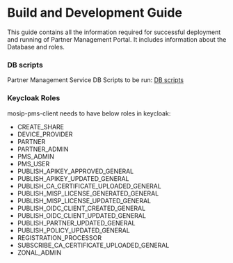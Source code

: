 # Build and Development Guide

This guide contains all the information required for successful deployment and running of Partner Management Portal. It includes information about the Database and roles.

### DB scripts

Partner Management Service DB Scripts to be run: [DB scripts](https://github.com/mosip/partner-management-services/tree/develop-pmp-revamp/db\_scripts/mosip\_pms)

### Keycloak Roles

mosip-pms-client needs to have below roles in keycloak:

* CREATE\_SHARE
* DEVICE\_PROVIDER
* PARTNER
* PARTNER\_ADMIN
* PMS\_ADMIN
* PMS\_USER
* PUBLISH\_APIKEY\_APPROVED\_GENERAL
* PUBLISH\_APIKEY\_UPDATED\_GENERAL
* PUBLISH\_CA\_CERTIFICATE\_UPLOADED\_GENERAL
* PUBLISH\_MISP\_LICENSE\_GENERATED\_GENERAL
* PUBLISH\_MISP\_LICENSE\_UPDATED\_GENERAL
* PUBLISH\_OIDC\_CLIENT\_CREATED\_GENERAL
* PUBLISH\_OIDC\_CLIENT\_UPDATED\_GENERAL
* PUBLISH\_PARTNER\_UPDATED\_GENERAL
* PUBLISH\_POLICY\_UPDATED\_GENERAL
* REGISTRATION\_PROCESSOR
* SUBSCRIBE\_CA\_CERTIFICATE\_UPLOADED\_GENERAL
* ZONAL\_ADMIN
